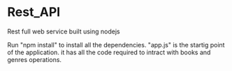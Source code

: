 # Rest_API
Rest full web service built using nodejs

Run "npm install" to install all the dependencies.
"app.js" is the startig point of the application.
it has all the code required to  intract with books and genres operations.
